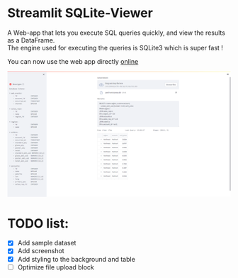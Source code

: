 # Streamlit SQLite-Viewer

A Web-app that lets you execute SQL queries quickly, and view the results
as a DataFrame.  
The engine used for executing the queries is SQLite3 which is super fast !

You can now use the web app directly [online](https://shner-elmo-streamlit-sqlite-viewer-main-8a6xhp.streamlitapp.com/)

![Image](Screenshot.png)

# TODO list:
- [x] Add sample dataset
- [x] Add screenshot
- [x] Add styling to the background and table
- [ ] Optimize file upload block
